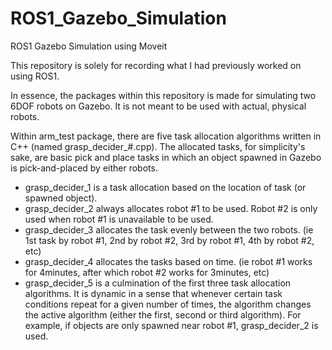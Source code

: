 # ROS1_Gazebo_Simulation
ROS1 Gazebo Simulation using Moveit

This repository is solely for recording what I had previously worked on using ROS1.

In essence, the packages within this repository is made for simulating two 6DOF robots on Gazebo. It is not meant to be used with actual, physical robots.

Within arm_test package, there are five task allocation algorithms written in C++ (named grasp_decider_#.cpp). The allocated tasks, for simplicity's sake, are basic pick and place tasks in which an object spawned in Gazebo is pick-and-placed by either robots.
- grasp_decider_1 is a task allocation based on the location of task (or spawned object).
- grasp_decider_2 always allocates robot #1 to be used. Robot #2 is only used when robot #1 is unavailable to be used.
- grasp_decider_3 allocates the task evenly between the two robots. (ie 1st task by robot #1, 2nd by robot #2, 3rd by robot #1, 4th by robot #2, etc)
- grasp_decider_4 allocates the tasks based on time. (ie robot #1 works for 4minutes, after which robot #2 works for 3minutes, etc)
- grasp_decider_5 is a culmination of the first three task allocation algorithms. It is dynamic in a sense that whenever certain task conditions repeat for a given number of times, the algorithm changes the active algorithm (either the first, second or third algorithm). For example, if objects are only spawned near robot #1, grasp_decider_2 is used.

